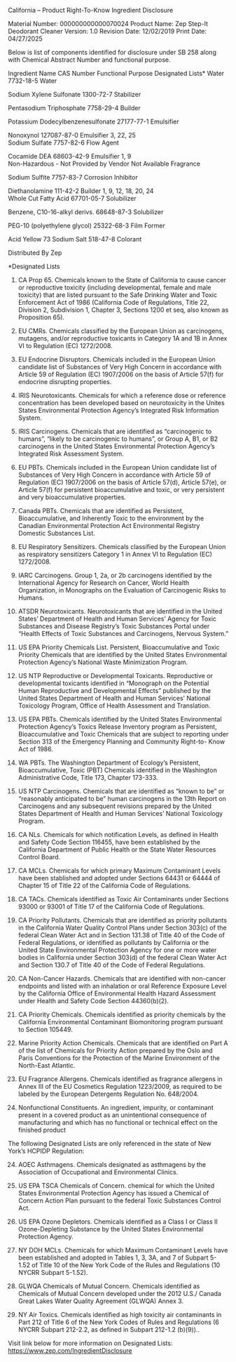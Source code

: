  
 
 
California – Product Right-To-Know Ingredient Disclosure 
 
 
Material Number: 000000000000070024 
Product Name: Zep Step-It Deodorant Cleaner 
Version: 1.0 
Revision Date: 12/02/2019 
Print Date: 04/27/2025  
 
Below is list of components identified for disclosure under SB 258 along with Chemical Abstract Number and functional purpose. 
 
Ingredient Name 
CAS Number 
Functional Purpose 
Designated Lists* 
Water 
7732-18-5 
Water 
 
Sodium Xylene Sulfonate 
1300-72-7 
Stabilizer 
 
Pentasodium Triphosphate 
7758-29-4 
Builder 
 
Potassium Dodecylbenzenesulfonate 
27177-77-1 
Emulsifier 
 
Nonoxynol 
127087-87-0 
Emulsifier 
   3, 22, 25    
Sodium Sulfate 
7757-82-6 
Flow Agent 
 
Cocamide DEA 
68603-42-9 
Emulsifier 
   1, 9    
Non-Hazardous - Not Provided by Vendor 
Not Available 
Fragrance 
 
Sodium Sulfite 
7757-83-7 
Corrosion Inhibitor 
 
Diethanolamine 
111-42-2 
Builder 
   1, 9, 12, 18, 20, 24    
Whole Cut Fatty Acid 
67701-05-7 
Solubilizer 
 
Benzene, C10-16-alkyl derivs. 
68648-87-3 
Solubilizer 
 
PEG-10 (polyethylene glycol) 
25322-68-3 
Film Former 
 
 
 
 
Acid Yellow 73 Sodium Salt 
518-47-8 
Colorant 
 
 
Distributed By Zep 
 
*Designated Lists 
1) CA Prop 65. Chemicals known to the State of California to cause cancer or reproductive toxicity (including developmental, female and male 
toxicity) that are listed pursuant to the Safe Drinking Water and Toxic Enforcement Act of 1986 (California Code of Regulations, Title 22, 
Division 2, Subdivision 1, Chapter 3, Sections 1200 et seq, also known as Proposition 65). 
2) EU CMRs. Chemicals classified by the European Union as carcinogens, mutagens, and/or reproductive toxicants in Category 1A and 1B in 
Annex VI to Regulation (EC) 1272/2008. 
3) EU Endocrine Disruptors. Chemicals included in the European Union candidate list of Substances of Very High Concern in accordance with 
Article 59 of Regulation (EC) 1907/2006 on the basis of Article 57(f) for endocrine disrupting properties. 
4) IRIS Neurotoxicants. Chemicals for which a reference dose or reference concentration has been developed based on neurotoxicity in the 
Unites States Environmental Protection Agency’s Integrated Risk Information System. 
5) IRIS Carcinogens. Chemicals that are identified as “carcinogenic to humans”, “likely to be carcinogenic to humans”, or Group A, B1, or B2 
carcinogens in the United States Environmental Protection Agency’s Integrated Risk Assessment System. 
6) EU PBTs. Chemicals included in the European Union candidate list of Substances of Very High Concern in accordance with Article 59 of 
Regulation (EC) 1907/2006 on the basis of Article 57(d), Article 57(e), or Article 57(f) for persistent bioaccumulative and toxic, or very 
persistent and very bioaccumulative properties. 
7) Canada PBTs. Chemicals that are identified as Persistent, Bioaccumulative, and Inherently Toxic to the environment by the Canadian 
Environmental Protection Act Environmental Registry Domestic Substances List. 
8) EU Respiratory Sensitizers. Chemicals classified by the European Union as respiratory sensitizers Category 1 in Annex VI to Regulation (EC) 
1272/2008. 
9) IARC Carcinogens. Group 1, 2a, or 2b carcinogens identified by the International Agency for Research on Cancer, World Health Organization, 
in Monographs on the Evaluation of Carcinogenic Risks to Humans. 
10) ATSDR Neurotoxicants. Neurotoxicants that are identified in the United States’ Department of Health and Human Services’ Agency for Toxic 
Substances and Disease Registry’s Toxic Substances Portal under “Health Effects of Toxic Substances and Carcinogens, Nervous System.” 
11) US EPA Priority Chemicals List. Persistent, Bioaccumulative and Toxic Priority Chemicals that are identified by the United States 
Environmental Protection Agency’s National Waste Minimization Program. 
 
 
 
12) US NTP Reproductive or Developmental Toxicants. Reproductive or developmental toxicants identified in “Monograph on the Potential 
Human Reproductive and Developmental Effects” published by the United States Department of Health and Human Services’ National 
Toxicology Program, Office of Health Assessment and Translation. 
13) US EPA PBTs. Chemicals identified by the United States Environmental Protection Agency’s Toxics Release Inventory program as Persistent, 
Bioaccumulative and Toxic Chemicals that are subject to reporting under Section 313 of the Emergency Planning and Community Right-to-
Know Act of 1986. 
14) WA PBTs. The Washington Department of Ecology’s Persistent, Bioaccumulative, Toxic (PBT) Chemicals identified in the Washington 
Administrative Code, Title 173, Chapter 173-333. 
15) US NTP Carcinogens. Chemicals that are identified as “known to be” or “reasonably anticipated to be” human carcinogens in the 13th 
Report on Carcinogens and any subsequent revisions prepared by the United States Department of Health and Human Services’ National 
Toxicology Program. 
16) CA NLs. Chemicals for which notification Levels, as defined in Health and Safety Code Section 116455, have been established by the 
California Department of Public Health or the State Water Resources Control Board. 
17) CA MCLs. Chemicals for which primary Maximum Contaminant Levels have been stablished and adopted under Sections 64431 or 64444 of 
Chapter 15 of Title 22 of the California Code of Regulations. 
18) CA TACs. Chemicals identified as Toxic Air Contaminants under Sections 93000 or 93001 of Title 17 of the California Code of Regulations. 
19) CA Priority Pollutants. Chemicals that are identified as priority pollutants in the California Water Quality Control Plans under Section 303(c) 
of the federal Clean Water Act and in Section 131.38 of Title 40 of the Code of Federal Regulations, or identified as pollutants by California or 
the United State Environmental Protection Agency for one or more water bodies in California under Section 303(d) of the federal Clean 
Water Act and Section 130.7 of Title 40 of the Code of Federal Regulations. 
20) CA Non-Cancer Hazards. Chemicals that are identified with non-cancer endpoints and listed with an inhalation or oral Reference Exposure 
Level by the California Office of Environmental Health Hazard Assessment under Health and Safety Code Section 44360(b)(2). 
21) CA Priority Chemicals. Chemicals identified as priority chemicals by the California Environmental Contaminant Biomonitoring program 
pursuant to Section 105449. 
22) Marine Priority Action Chemicals. Chemicals that are identified on Part A of the list of Chemicals for Priority Action prepared by the Oslo and 
Paris Conventions for the Protection of the Marine Environment of the North-East Atlantic. 
23) EU Fragrance Allergens. Chemicals identified as fragrance allergens in Annex III of the EU Cosmetics Regulation 1223/2009, as required to be 
labeled by the European Detergents Regulation No. 648/2004. 
30) Nonfunctional Constituents.  An ingredient, impurity, or contaminant present in a covered product as an unintentional consequence of 
manufacturing and which has no functional or technical effect on the finished product 
 
The following Designated Lists are only referenced in the state of New York’s HCPIDP Regulation: 
 
24) AOEC Asthmagens. Chemicals designated as asthmagens by the Association of Occupational and Environmental Clinics. 
 
 
 
25) US EPA TSCA Chemicals of Concern. chemical for which the United States Environmental Protection Agency has issued a Chemical of 
Concern Action Plan pursuant to the federal Toxic Substances Control Act. 
26) US EPA Ozone Depletors. Chemicals identified as a Class I or Class II Ozone-Depleting Substance by the United States Environmental 
Protection Agency. 
27) NY DOH MCLs. Chemicals for which Maximum Contaminant Levels have been established and adopted in Tables 1, 3, 3A, and 7 of Subpart 5-
1.52 of Title 10 of the New York Code of the Rules and Regulations (10 NYCRR Subpart 5-1.52). 
28) GLWQA Chemicals of Mutual Concern. Chemicals identified as Chemicals of Mutual Concern developed under the 2012 U.S./ Canada Great 
Lakes Water Quality Agreement (GLWQA) Annex 3. 
29) NY Air Toxics. Chemicals identified as high toxicity air contaminants in Part 212 of Title 6 of the New York Codes of Rules and Regulations (6 
NYCRR Subpart 212-2.2, as defined in Subpart 212-1.2 (b)(9)).. 
 
Visit link below for more information on Designated Lists: 
https://www.zep.com/IngredientDisclosure 
 
 
 
 
